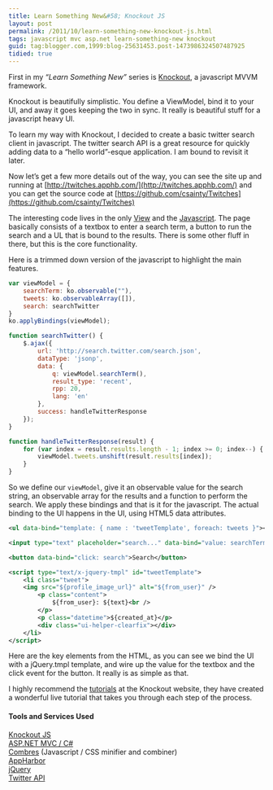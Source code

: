 ```yaml
---
title: Learn Something New&#58; Knockout JS
layout: post
permalink: /2011/10/learn-something-new-knockout-js.html
tags: javascript mvc asp.net learn-something-new knockout
guid: tag:blogger.com,1999:blog-25631453.post-1473986324507487925
tidied: true
---
```


First in my _“Learn Something New”_ series is [Knockout](http://knockoutjs.com/), a javascript MVVM framework.

Knockout is beautifully simplistic. You define a ViewModel, bind it to your UI, and away it goes keeping the two in sync. It really is beautiful stuff for a javascript heavy UI.

<!-- more -->

To learn my way with Knockout, I decided to create a basic twitter search client in javascript. The twitter search API is a great resource for quickly adding data to a “hello world”-esque application. I am bound to revisit it later.

Now let’s get a few more details out of the way, you can see the site up and running at [http://twitches.apphb.com/](http://twitches.apphb.com/) and you can get the source code at [https://github.com/csainty/Twitches](https://github.com/csainty/Twitches)

The interesting code lives in the only [View](https://github.com/csainty/Twitches/blob/master/Twitches/Views/Home/Index.cshtml) and the [Javascript](https://github.com/csainty/Twitches/blob/master/Twitches/Scripts/Site.js).
The page basically consists of a textbox to enter a search term, a button to run the search and a UL that is bound to the results. There is some other fluff in there, but this is the core functionality.

Here is a trimmed down version of the javascript to highlight the main features.


```javascript
var viewModel = {
	searchTerm: ko.observable(""),
	tweets: ko.observableArray([]),
	search: searchTwitter
}
ko.applyBindings(viewModel);

function searchTwitter() {
	$.ajax({
		url: 'http://search.twitter.com/search.json',
		dataType: 'jsonp',
		data: {
			q: viewModel.searchTerm(),
			result_type: 'recent',
			rpp: 20,
			lang: 'en'
		},
		success: handleTwitterResponse
	});
}

function handleTwitterResponse(result) {
	for (var index = result.results.length - 1; index >= 0; index--) {
		viewModel.tweets.unshift(result.results[index]);
	}
}
```  

So we define our `viewModel`, give it an observable value for the search string, an observable array for the results and a function to perform the search.
We apply these bindings and that is it for the javascript. The actual binding to the UI happens in the UI, using HTML5 data attributes.


```xml
<ul data-bind="template: { name : 'tweetTemplate', foreach: tweets }"></ul>

<input type="text" placeholder="search..." data-bind="value: searchTerm" />

<button data-bind="click: search">Search</button>

<script type="text/x-jquery-tmpl" id="tweetTemplate">
    <li class="tweet">
	<img src="${profile_image_url}" alt="${from_user}" />
		<p class="content">
			${from_user}: ${text}<br />
		</p>
		<p class="datetime">${created_at}</p>
		<div class="ui-helper-clearfix"></div>
    </li>
</script>
```  

Here are the key elements from the HTML, as you can see we bind the UI with a jQuery.tmpl template, and wire up the value for the textbox and the click event for the button.
It really is as simple as that.

I highly recommend the [tutorials](http://learn.knockoutjs.com/) at the Knockout website, they have created a wonderful live tutorial that takes you through each step of the process.


#### Tools and Services Used

[Knockout JS](http://knockoutjs.com/)  
[ASP.NET MVC / C#](http://www.asp.net/mvc)  
[Combres](http://combres.codeplex.com/) (Javascript / CSS minifier and combiner)  
[AppHarbor](https://appharbor.com/)  
[jQuery](http://jquery.com/)  
[Twitter API](https://dev.twitter.com/docs)


